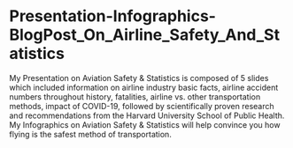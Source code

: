 # Presentation-Infographics-BlogPost_On_Airline_Safety_And_Statistics
My Presentation on  Aviation Safety & Statistics is  composed of 5 slides which included information on airline industry basic facts, airline accident numbers throughout history, fatalities, airline vs. other transportation methods, impact of COVID-19, followed by scientifically proven research and recommendations from the Harvard University School of Public Health. My Infographics on  Aviation Safety & Statistics will help convince you how flying is the safest method of transportation. 

